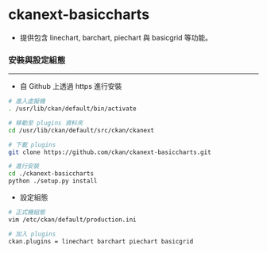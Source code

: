 # ckanext-basiccharts

<script type="text/javascript" src="../js/general.js"></script>

* 提供包含 linechart, barchart, piechart 與 basicgrid 等功能。

### 安裝與設定組態
---

* 自 Github 上透過 https 進行安裝

```bash
# 進入虛擬機
. /usr/lib/ckan/default/bin/activate

# 移動至 plugins 資料夾
cd /usr/lib/ckan/default/src/ckan/ckanext

# 下載 plugins
git clone https://github.com/ckan/ckanext-basiccharts.git

# 進行安裝
cd ./ckanext-basiccharts
python ./setup.py install
```

* 設定組態

```bash
# 正式機組態
vim /etc/ckan/default/production.ini

# 加入 plugins
ckan.plugins = linechart barchart piechart basicgrid
```


